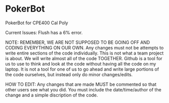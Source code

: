 PokerBot
========

PokerBot for CPE400 Cal Poly

Current Issues: Flush has a 6% error.

NOTE:
REMEMBER, WE ARE NOT SUPPOSED TO BE GOING OFF AND CODING EVERYTHING ON OUR OWN. Any changes must
not be attempts to write entire sections of the code individually. This is not what a team project
is about. We will write almost all of the code TOGETHER. Github is a tool for us to use to think and look
at the code without having all the code on my laptop. It is not a tool for one of us to go ahead and write
large portions of the code ourselves, but instead only do minor changes/edits.


HOW TO EDIT:
Any changes that are made MUST be commented so that other users see what you did.
You must include the date/time/author of the change and a simple discription of the code.


